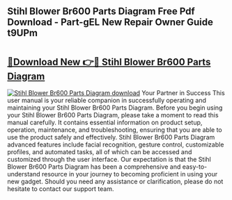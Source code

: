 ## Stihl Blower Br600 Parts Diagram Free Pdf Download - Part-gEL New Repair Owner Guide t9UPm

# <h2><a href="http://dfqkt34.blite.top/?on=Stihl+Blower+Br600+Parts+Diagram">🔗Download New 👉🔴 Stihl Blower Br600 Parts Diagram</a></h2>

[![Stihl Blower Br600 Parts Diagram download](https://i.imgur.com/lujVjoI.png)](http://dfqkt34.blite.top/?on=Stihl+Blower+Br600+Parts+Diagram)
Your Partner in Success This user manual is your reliable companion in successfully operating and maintaining your Stihl Blower Br600 Parts Diagram. Before you begin using your Stihl Blower Br600 Parts Diagram, please take a moment to read this manual carefully. It contains essential information on product setup, operation, maintenance, and troubleshooting, ensuring that you are able to use the product safely and effectively. Stihl Blower Br600 Parts Diagram advanced features include facial recognition, gesture control, customizable profiles, and automated tasks, all of which can be accessed and customized through the user interface. Our expectation is that the Stihl Blower Br600 Parts Diagram has been a comprehensive and easy-to-understand resource in your journey to becoming proficient in using your new gadget. Should you need any assistance or clarification, please do not hesitate to contact our support team.
